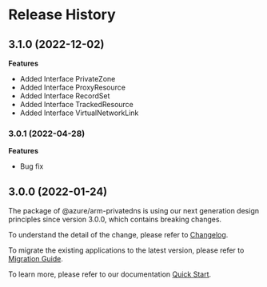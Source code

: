# Release History
    
## 3.1.0 (2022-12-02)
    
**Features**

  - Added Interface PrivateZone
  - Added Interface ProxyResource
  - Added Interface RecordSet
  - Added Interface TrackedResource
  - Added Interface VirtualNetworkLink
    
    
### 3.0.1 (2022-04-28)

**Features**

  - Bug fix
  
## 3.0.0 (2022-01-24)

The package of @azure/arm-privatedns is using our next generation design principles since version 3.0.0, which contains breaking changes.

To understand the detail of the change, please refer to [Changelog](https://aka.ms/js-track2-changelog).

To migrate the existing applications to the latest version, please refer to [Migration Guide](https://aka.ms/js-track2-migration-guide).

To learn more, please refer to our documentation [Quick Start](https://aka.ms/js-track2-quickstart).
